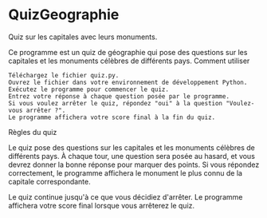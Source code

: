 # QuizGeographie
Quiz sur les capitales avec leurs monuments.

Ce programme est un quiz de géographie qui pose des questions sur les capitales et les monuments célèbres de différents pays.
Comment utiliser

    Téléchargez le fichier quiz.py.
    Ouvrez le fichier dans votre environnement de développement Python.
    Exécutez le programme pour commencer le quiz.
    Entrez votre réponse à chaque question posée par le programme.
    Si vous voulez arrêter le quiz, répondez "oui" à la question "Voulez-vous arrêter ?".
    Le programme affichera votre score final à la fin du quiz.

Règles du quiz

Le quiz pose des questions sur les capitales et les monuments célèbres de différents pays. À chaque tour, une question sera posée au hasard, et vous devrez donner la bonne réponse pour marquer des points. Si vous répondez correctement, le programme affichera le monument le plus connu de la capitale correspondante.

Le quiz continue jusqu'à ce que vous décidiez d'arrêter. Le programme affichera votre score final lorsque vous arrêterez le quiz.
